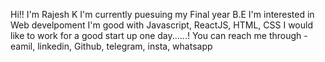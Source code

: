 Hi!! I'm Rajesh K
I'm currently puesuing my Final year B.E
I'm interested in Web develpoment
I'm good with Javascript, ReactJS, HTML, CSS
I would like to work for a good start up one day......!
You can reach me through - eamil, linkedin, Github, telegram, insta, whatsapp